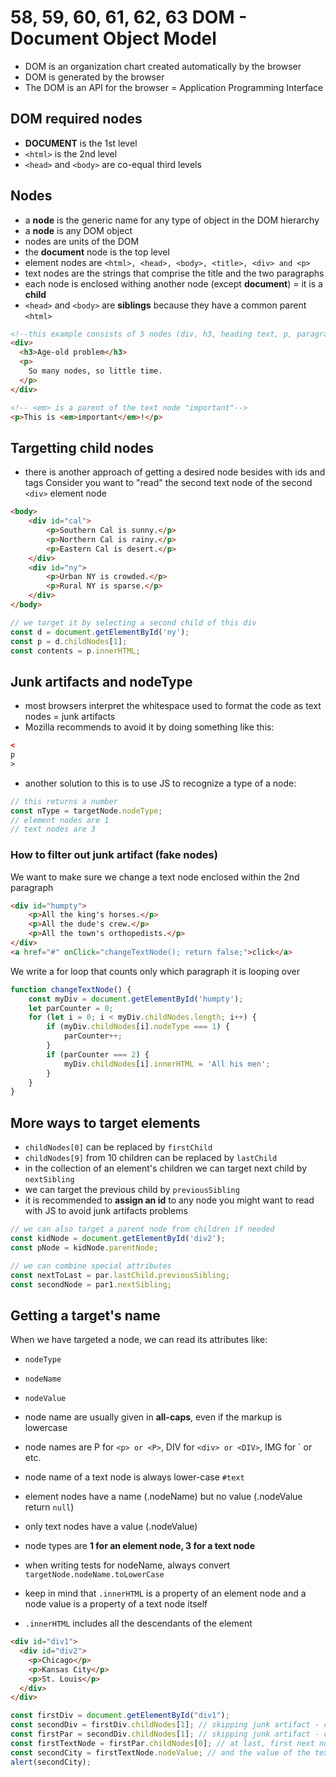 # 58, 59, 60, 61, 62, 63 DOM - Document Object Model

- DOM is an organization chart created automatically by the browser
- DOM is generated by the browser
- The DOM is an API for the browser = Application Programming Interface

## DOM required nodes
- **DOCUMENT** is the 1st level
- `<html>` is the 2nd level
- `<head>` and `<body>` are co-equal third levels

## Nodes
- a **node** is the generic name for any type of object in the DOM hierarchy
- a **node** is any DOM object
- nodes are units of the DOM
- the **document** node is the top level
- element nodes are `<html>, <head>, <body>, <title>, <div> and <p>`
- text nodes are the strings that comprise the title and the two paragraphs
- each node is enclosed withing another node (except **document**) = it is a **child**
- `<head>` and `<body>` are **siblings** because they have a common parent `<html>`

```html
<!--this example consists of 5 nodes (div, h3, heading text, p, paragraph text)-->
<div>
  <h3>Age-old problem</h3>
  <p>
    So many nodes, so little time.
  </p>
</div> 
```
```html
<!-- <em> is a parent of the text node "important"-->
<p>This is <em>important</em>!</p>
```
## Targetting child nodes
- there is another approach of getting a desired node besides with ids and tags
Consider you want to "read" the second text node of the second `<div>` element node
```html
<body>
    <div id="cal">
        <p>Southern Cal is sunny.</p>
        <p>Northern Cal is rainy.</p>
        <p>Eastern Cal is desert.</p>
    </div>
    <div id="ny">
        <p>Urban NY is crowded.</p>
        <p>Rural NY is sparse.</p>
    </div>
</body>
```
```js
// we target it by selecting a second child of this div
const d = document.getElementById('ny');
const p = d.childNodes[1];
const contents = p.innerHTML;
```
## Junk artifacts and nodeType
- most browsers interpret the whitespace used to format the code as text nodes = junk artifacts
- Mozilla recommends to avoid it by doing something like this:
```html
<
p
>
```
- another solution to this is to use JS to recognize a type of a node:
```js
// this returns a number
const nType = targetNode.nodeType;
// element nodes are 1
// text nodes are 3
```

### How to filter out junk artifact (fake nodes)
We want to make sure we change a text node enclosed within the 2nd paragraph
```html
<div id="humpty">
    <p>All the king's horses.</p>
    <p>All the dude's crew.</p>
    <p>All the town's orthopedists.</p>
</div>
<a href="#" onClick="changeTextNode(); return false;">click</a>
```
We write a for loop that counts only which paragraph it is looping over
```js
function changeTextNode() {
    const myDiv = document.getElementById('humpty');
    let parCounter = 0;
    for (let i = 0; i < myDiv.childNodes.length; i++) {
        if (myDiv.childNodes[i].nodeType === 1) {
            parCounter++;
        }
        if (parCounter === 2) {
            myDiv.childNodes[i].innerHTML = 'All his men';    
        }
    }
}
```

## More ways to target elements
- `childNodes[0]` can be replaced by `firstChild`
- `childNodes[9]` from 10 children can be replaced by `lastChild`
- in the collection of an element's children we can target next child by `nextSibling`
- we can target the previous child by `previousSibling`
- it is recommended to **assign an id** to any node you might want to read with JS to avoid junk artifacts problems

```js
// we can also target a parent node from children if needed
const kidNode = document.getElementById('div2');
const pNode = kidNode.parentNode;

// we can combine special attributes
const nextToLast = par.lastChild.previousSibling;
const secondNode = par1.nextSibling;
```
## Getting a target's name
When we have targeted a node, we can read its attributes like:
- `nodeType`
- `nodeName`
- `nodeValue`

- node name are usually given in **all-caps**, even if the markup is lowercase
- node names are P for `<p> or <P>`, DIV for `<div> or <DIV>`, IMG for `<img> or <IMG> etc.
- node name of a text node is always lower-case `#text`
- element nodes have a name (.nodeName) but no value (.nodeValue return `null`)
- only text nodes have a value (.nodeValue)
- node types are **1 for an element node, 3 for a text node**
- when writing tests for nodeName, always convert `targetNode.nodeName.toLowerCase`
- keep in mind that `.innerHTML` is a property of an element node and a node value is a property of a text node itself
- `.innerHTML` includes all the descendants of the element

```html
<div id="div1">
  <div id="div2">
    <p>Chicago</p>
    <p>Kansas City</p>
    <p>St. Louis</p>
  </div>
</div>
```
```js
const firstDiv = document.getElementById("div1");
const secondDiv = firstDiv.childNodes[1]; // skipping junk artifact - carriage return at childNodes[0]
const firstPar = secondDiv.childNodes[1]; // skipping junk artifact - carriage return at childNodes[0]
const firstTextNode = firstPar.childNodes[0]; // at last, first next node - Chicago (.firstChild also works)
const secondCity = firstTextNode.nodeValue; // and the value of the text node
alert(secondCity);
```

